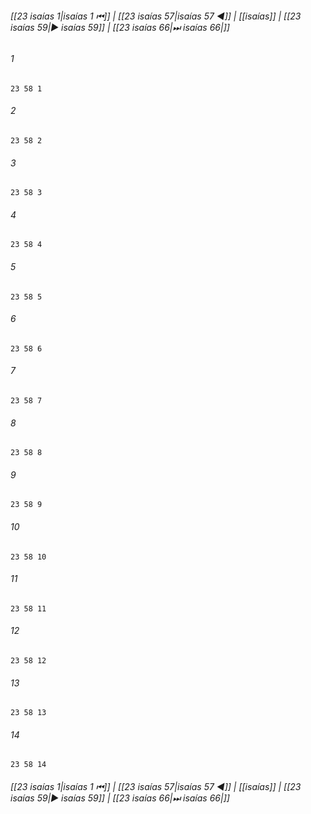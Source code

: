 
###### [[23 isaías 1|isaías 1 ⏮]] | [[23 isaías 57|isaías 57 ◀]] | [[isaías]] | [[23 isaías 59|▶ isaías 59]] | [[23 isaías 66|⏭ isaías 66|]]

###### 1
``` verse
23 58 1 
```
###### 2
``` verse
23 58 2 
```
###### 3
``` verse
23 58 3 
```
###### 4
``` verse
23 58 4 
```
###### 5
``` verse
23 58 5 
```
###### 6
``` verse
23 58 6 
```
###### 7
``` verse
23 58 7 
```
###### 8
``` verse
23 58 8 
```
###### 9
``` verse
23 58 9 
```
###### 10
``` verse
23 58 10 
```
###### 11
``` verse
23 58 11 
```
###### 12
``` verse
23 58 12 
```
###### 13
``` verse
23 58 13 
```
###### 14
``` verse
23 58 14 
```

###### [[23 isaías 1|isaías 1 ⏮]] | [[23 isaías 57|isaías 57 ◀]] | [[isaías]] | [[23 isaías 59|▶ isaías 59]] | [[23 isaías 66|⏭ isaías 66|]]

